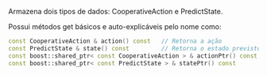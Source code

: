 Armazena dois tipos de dados: CooperativeAction e PredictState. 

Possui métodos get básicos e auto-explicáveis pelo nome como:

```cpp
const CooperativeAction & action() const   // Retorna a ação
const PredictState & state() const         // Retorna o estado previsto
const boost::shared_ptr< const CooperativeAction > & actionPtr() const    // retorna o ponteiro da ação
const boost::shared_ptr< const PredictState > & statePtr() const          // retorna o ponteiro do estado
```